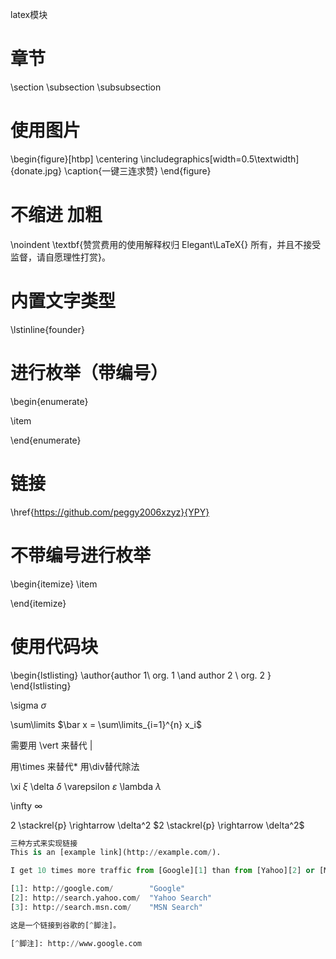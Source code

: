 latex模块

# 章节

\section
\subsection
\subsubsection

# 使用图片

\begin{figure}[htbp]
  \centering
  \includegraphics[width=0.5\textwidth]{donate.jpg}
  \caption{一键三连求赞}
\end{figure}

# 不缩进 加粗
\noindent  \textbf{赞赏费用的使用解释权归 Elegant\LaTeX{} 所有，并且不接受监督，请自愿理性打赏}。

# 内置文字类型
\lstinline{founder} 

# 进行枚举（带编号）

\begin{enumerate}

\item

\end{enumerate}

# 链接
\href{https://github.com/peggy2006xzyz}{YPY}

# 不带编号进行枚举

\begin{itemize}
 \item

\end{itemize}


# 使用代码块
\begin{lstlisting}
\author{author 1\\ org. 1 \and author 2 \\ org. 2 }
\end{lstlisting}







<script src="https://cdn.mathjax.org/mathjax/latest/MathJax.js?config=TeX-AMS-MML_HTMLorMML" type="text/javascript"></script> <script type="text/x-mathjax-config"> MathJax.Hub.Config({ tex2jax: { skipTags: ['script', 'noscript', 'style', 'textarea', 'pre'], inlineMath: [['$','$']] } }); </script>

\sigma $\sigma$

\sum\limits
 $\bar x = \sum\limits_{i=1}^{n} x_i$
 
 需要用 \vert 来替代 \|
 
 用\times 来替代* 用\div替代除法
 
\xi $\xi$ \delta $\delta$
\varepsilon $\varepsilon$
\lambda $\lambda$

\infty $\infty$

2 \stackrel{p} \rightarrow \delta^2  $2 \stackrel{p} \rightarrow \delta^2$

``` python
三种方式来实现链接
This is an [example link](http://example.com/).

I get 10 times more traffic from [Google][1] than from [Yahoo][2] or [MSN][3].  

[1]: http://google.com/        "Google" 
[2]: http://search.yahoo.com/  "Yahoo Search" 
[3]: http://search.msn.com/    "MSN Search"

这是一个链接到谷歌的[^脚注]。

[^脚注]: http://www.google.com
```

